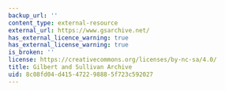 ```yaml
---
backup_url: ''
content_type: external-resource
external_url: https://www.gsarchive.net/
has_external_licence_warning: true
has_external_license_warning: true
is_broken: ''
license: https://creativecommons.org/licenses/by-nc-sa/4.0/
title: Gilbert and Sullivan Archive
uid: 8c08fd04-d415-4722-9888-5f723c592027
---
```

